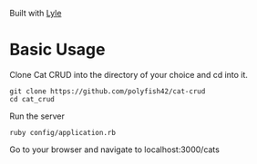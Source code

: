 Built with [Lyle](https://github.com/polyfish42/lyle)

# Basic Usage

Clone Cat CRUD into the directory of your choice and cd into it.

```
git clone https://github.com/polyfish42/cat-crud
cd cat_crud
```

Run the server

```
ruby config/application.rb
```

Go to your browser and navigate to localhost:3000/cats
